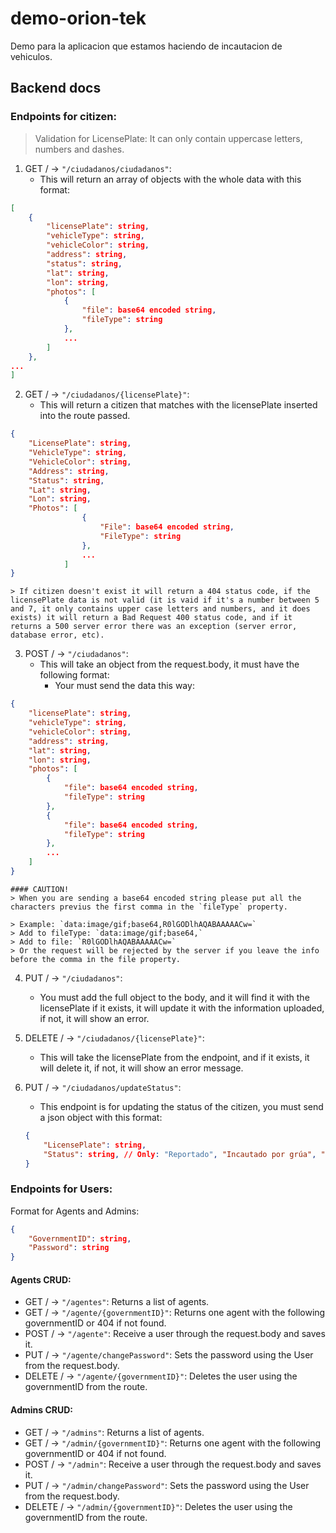 # demo-orion-tek
Demo para la aplicacion que estamos haciendo de incautacion de vehiculos.

## Backend docs

### Endpoints for citizen:

> Validation for LicensePlate: It can only contain uppercase letters, numbers and dashes.

1. GET / -> `"/ciudadanos/ciudadanos"`:
    - This will return an array of objects with the whole data with this format:
```json
[
    {
        "licensePlate": string,
        "vehicleType": string,
        "vehicleColor": string,
        "address": string,
        "status": string,
        "lat": string,
        "lon": string,
        "photos": [
            {
                "file": base64 encoded string,
                "fileType": string
            },
            ...
        ]
    },
...
]
```
2. GET / -> `"/ciudadanos/{licensePlate}"`:
    - This will return a citizen that matches with the licensePlate inserted into the route passed.
```json
{
    "LicensePlate": string,
    "VehicleType": string,
    "VehicleColor": string,
    "Address": string,
    "Status": string,
    "Lat": string,
    "Lon": string,
    "Photos": [
                {
                    "File": base64 encoded string,
                    "FileType": string
                },
                ...
            ]
}
```
    > If citizen doesn't exist it will return a 404 status code, if the licensePlate data is not valid (it is vaid if it's a number between 5 and 7, it only contains upper case letters and numbers, and it does exists) it will return a Bad Request 400 status code, and if it returns a 500 server error there was an exception (server error, database error, etc).

3. POST / -> `"/ciudadanos"`:
    - This will take an object from the request.body, it must have the following format:
        - Your must send the data this way:
```json
{
    "licensePlate": string,
    "vehicleType": string,
    "vehicleColor": string,
    "address": string,
    "lat": string,
    "lon": string,
    "photos": [
        {
            "file": base64 encoded string,
            "fileType": string
        },
        {
            "file": base64 encoded string,
            "fileType": string
        },
        ...
    ]
}
```

    #### CAUTION!
    > When you are sending a base64 encoded string please put all the characters previus the first comma in the `fileType` property.

    > Example: `data:image/gif;base64,R0lGODlhAQABAAAAACw=`
    > Add to fileType: `data:image/gif;base64,`
    > Add to file: `R0lGODlhAQABAAAAACw=`
    > Or the request will be rejected by the server if you leave the info before the comma in the file property.

4. PUT / -> `"/ciudadanos"`:
    - You must add the full object to the body, and it will find it with the licensePlate
    if it exists, it will update it with the information uploaded, if not, it will show an error.

5. DELETE / -> `"/ciudadanos/{licensePlate}"`:
    - This will take the licensePlate from the endpoint, and if it exists, it will delete it,
    if not, it will show an error message.

6. PUT / -> `"/ciudadanos/updateStatus"`:
    - This endpoint is for updating the status of the citizen, you must send a json object with this format:
    ```json
    {
        "LicensePlate": string,
        "Status": string, // Only: "Reportado", "Incautado por grúa", "Retenido", "Liberado"
    }
    ```

### Endpoints for Users:

Format for Agents and Admins:
```json
{
    "GovernmentID": string,
    "Password": string
}
```

#### Agents CRUD:

- GET / -> `"/agentes"`: Returns a list of agents.
- GET / -> `"/agente/{governmentID}"`: Returns one agent with the following governmentID or 404 if not found.
- POST / -> `"/agente"`: Receive a user through the request.body and saves it.
- PUT / -> `"/agente/changePassword"`: Sets the password using the User from the request.body.
- DELETE / -> `"/agente/{governmentID}"`: Deletes the user using the governmentID from the route.

#### Admins CRUD:

- GET / -> `"/admins"`: Returns a list of agents.
- GET / -> `"/admin/{governmentID}"`: Returns one agent with the following governmentID or 404 if not found.
- POST / -> `"/admin"`: Receive a user through the request.body and saves it.
- PUT / -> `"/admin/changePassword"`: Sets the password using the User from the request.body.
- DELETE / -> `"/admin/{governmentID}"`: Deletes the user using the governmentID from the route.